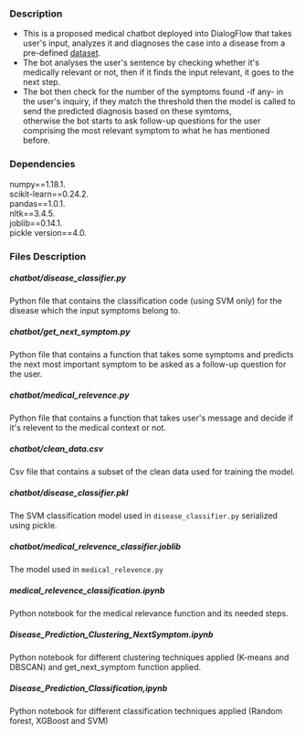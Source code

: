 ### Description
* This is a proposed medical chatbot deployed into DialogFlow that takes user's input, analyzes it and diagnoses the case into a disease from a pre-defined [dataset](https://www.kaggle.com/itachi9604/disease-symptom-description-dataset?select=symptom_precaution.csv).
* The bot analyses the user's sentence by checking whether it's medically relevant or not, then if it finds the input relevant, it goes to the next step.
* The bot then check for the number of the symptoms found -if any- in the user's inquiry, if they match the threshold then the model is called to send the predicted diagnosis based on these symtoms,\
otherwise the bot starts to ask follow-up questions for the user comprising the most relevant symptom to what he has mentioned before.

### Dependencies

numpy==1.18.1.\
scikit-learn==0.24.2.\
pandas==1.0.1.\
nltk==3.4.5.\
joblib==0.14.1.\
pickle version==4.0.

### Files Description

##### chatbot/disease_classifier.py 
Python file that contains the classification code (using SVM only) for the disease which the input symptoms belong to.

##### chatbot/get_next_symptom.py 
Python file that contains a function that takes some symptoms and predicts the next most important symptom to be asked as a follow-up question for the user.
##### chatbot/medical_relevence.py 
Python file that contains a function that takes user's message and decide if it's relevent to the medical context or not.

##### chatbot/clean_data.csv
Csv file that contains a subset of the clean data used for training the model.

##### chatbot/disease_classifier.pkl
The SVM classification model used in `disease_classifier.py` serialized using pickle.

##### chatbot/medical_relevence_classifier.joblib
The model used in `medical_relevence.py`

##### medical_relevence_classification.ipynb
Python notebook for the medical relevance function and its needed steps.

##### Disease_Prediction_Clustering_NextSymptom.ipynb
Python notebook for different clustering techniques applied (K-means and DBSCAN) and get_next_symptom function applied.

##### Disease_Prediction_Classification,ipynb
Python notebook for different classification techniques applied (Random forest, XGBoost and SVM)


